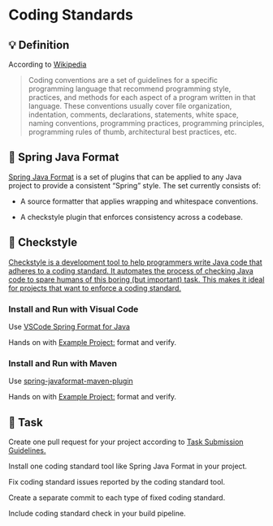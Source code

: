 Coding Standards
====

## :bulb: Definition

According to [Wikipedia](https://en.wikipedia.org/wiki/Coding_conventions)

> Coding conventions are a set of guidelines for a specific programming language that recommend programming style, practices, and methods for each aspect of a program written in that language. These conventions usually cover file organization, indentation, comments, declarations, statements, white space, naming conventions, programming practices, programming principles, programming rules of thumb, architectural best practices, etc.


## :hammer: Spring Java Format

[Spring Java Format](https://github.com/spring-io/spring-javaformat) is a set of plugins that can be applied to any Java project to provide a consistent “Spring” style. The set currently consists of: 

- A source formatter that applies wrapping and whitespace conventions.

- A checkstyle plugin that enforces consistency across a codebase.


## :hammer: Checkstyle

[Checkstyle is a development tool to help programmers write Java code that adheres to a coding standard. It automates the process of checking Java code to spare humans of this boring (but important) task. This makes it ideal for projects that want to enforce a coding standard.](https://checkstyle.sourceforge.io/)

### Install and Run with Visual Code

Use [VSCode Spring Format for Java](https://github.com/spring-io/spring-javaformat?tab=readme-ov-file#visual-studio-code)

Hands on with [Example Project:](https://github.com/persapiens-classes/account-backend/issues/31) format and verify.

### Install and Run with Maven

Use [spring-javaformat-maven-plugin](https://github.com/spring-io/spring-javaformat?tab=readme-ov-file#maven)

Hands on with [Example Project:](https://github.com/persapiens-classes/account-backend/issues/31) format and verify.

## :construction_worker: Task

Create one pull request for your project according to [Task Submission Guidelines.](../../assessment.md#task-submission)

Install one coding standard tool like Spring Java Format in your project.

Fix coding standard issues reported by the coding standard tool. 

Create a separate commit to each type of fixed coding standard.

Include coding standard check in your build pipeline.

